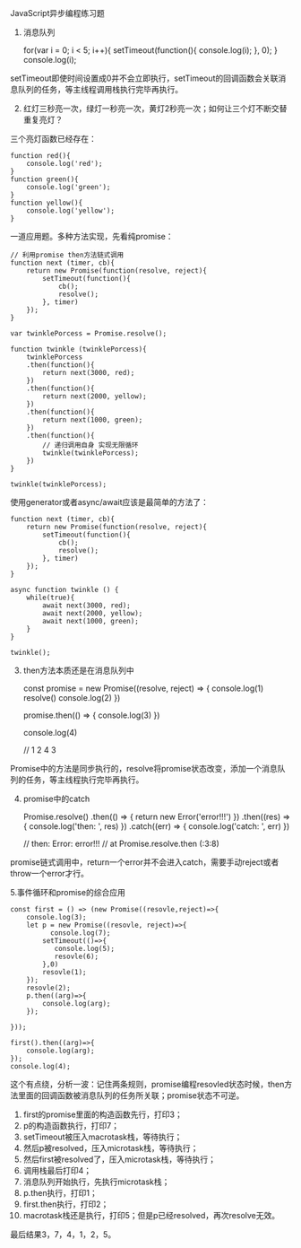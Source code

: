 JavaScript异步编程练习题

1. 消息队列

    for(var i = 0; i < 5; i++){
        setTimeout(function(){
            console.log(i);
        }, 0);
    }
    console.log(i);

setTimeout即使时间设置成0并不会立即执行，setTimeout的回调函数会关联消息队列的任务，等主线程调用栈执行完毕再执行。

2. 红灯三秒亮一次，绿灯一秒亮一次，黄灯2秒亮一次；如何让三个灯不断交替重复亮灯？

三个亮灯函数已经存在：

    function red(){
        console.log('red');
    }
    function green(){
        console.log('green');
    }
    function yellow(){
        console.log('yellow');
    }

一道应用题。多种方法实现，先看纯promise：

    // 利用promise then方法链式调用 
    function next (timer, cb){
        return new Promise(function(resolve, reject){
            setTimeout(function(){
                cb();
                resolve();
            }, timer)
        });
    }
    
    var twinklePorcess = Promise.resolve();
    
    function twinkle (twinklePorcess){
        twinklePorcess
        .then(function(){
            return next(3000, red);
        })
        .then(function(){
            return next(2000, yellow);
        })
        .then(function(){
            return next(1000, green);
        })
        .then(function(){
            // 递归调用自身 实现无限循环
            twinkle(twinklePorcess);
        })
    }
    
    twinkle(twinklePorcess);

使用generator或者async/await应该是最简单的方法了：

    function next (timer, cb){
        return new Promise(function(resolve, reject){
            setTimeout(function(){
                cb();
                resolve();
            }, timer)
        });
    }
    
    async function twinkle () {
        while(true){
            await next(3000, red);
            await next(2000, yellow);
            await next(1000, green);
        }
    }
    
    twinkle();

3. then方法本质还是在消息队列中

    const promise = new Promise((resolve, reject) => {
    	console.log(1)
    	resolve()
    	console.log(2)
    })
    
    promise.then(() => {
    	console.log(3)
    })
    
    console.log(4)
    
    // 1 2 4 3

Promise中的方法是同步执行的，resolve将promise状态改变，添加一个消息队列的任务，等主线程执行完毕再执行。

4. promise中的catch

    Promise.resolve()
    .then(() => {
    return new Error('error!!!')
    })
    .then((res) => {
    console.log('then: ', res)
    })
    .catch((err) => {
    console.log('catch: ', err)
    })
    
    // then:  Error: error!!!
    //    at Promise.resolve.then (<anonymous>:3:8)

promise链式调用中，return一个error并不会进入catch，需要手动reject或者throw一个error才行。

5.事件循环和promise的综合应用

    const first = () => (new Promise((resovle,reject)=>{
        console.log(3);
        let p = new Promise((resovle, reject)=>{
    		  console.log(7);
            setTimeout(()=>{
               console.log(5);
               resovle(6); 
            },0)
            resovle(1);
        }); 
        resovle(2);
        p.then((arg)=>{
            console.log(arg);
        });
    
    }));
    
    first().then((arg)=>{
        console.log(arg);
    });
    console.log(4);

这个有点绕，分析一波：记住两条规则，promise编程resovled状态时候，then方法里面的回调函数被消息队列的任务所关联；promise状态不可逆。

1. first的promise里面的构造函数先行，打印3；
2. p的构造函数执行，打印7；
3. setTimeout被压入macrotask栈，等待执行；
4. 然后p被resolved，压入microtask栈，等待执行；
5. 然后first被resolved了，压入microtask栈，等待执行；
6. 调用栈最后打印4；
7. 消息队列开始执行，先执行microtask栈；
8. p.then执行，打印1；
9. first.then执行，打印2；
10. macrotask栈还是执行，打印5；但是p已经resolved，再次resolve无效。

最后结果3，7，4，1，2，5。
